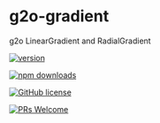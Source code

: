 # g2o-gradient

g2o LinearGradient and RadialGradient

[![version](https://img.shields.io/npm/v/g2o-gradient.svg)](https://www.npmjs.com/package/g2o-gradient) 

[![npm downloads](https://img.shields.io/npm/dm/g2o-gradient.svg)](https://npm-stat.com/charts.html?package=g2o-gradient&from=2022-09-01)

[![GitHub license](https://img.shields.io/badge/license-MIT-blue.svg)](./LICENSE)

[![PRs Welcome](https://img.shields.io/badge/PRs-welcome-brightgreen.svg)](./CONTRIBUTING.md)
